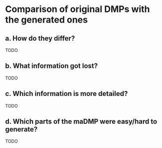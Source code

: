 # Comparison of original DMPs with the generated ones

## a. How do they differ?
TODO

## b. What information got lost?
TODO

## c. Which information is more detailed?
TODO

## d. Which parts of the maDMP were easy/hard to generate?
TODO
